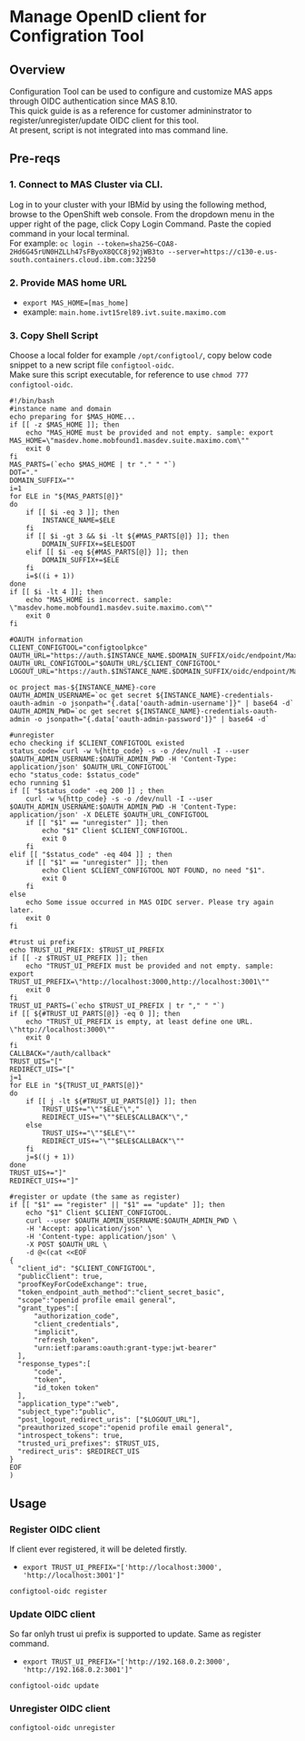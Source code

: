 Manage OpenID client for Configration Tool
===============================================================================

Overview
-------------------------------------------------------------------------------
Configuration Tool can be used to configure and customize MAS apps through OIDC authentication since MAS 8.10.  
This quick guide is as a reference for customer admininstrator to register/unregister/update OIDC client for this tool.  
At present, script is not integrated into mas command line.

Pre-reqs
-------------------------------------------------------------------------------
### 1. Connect to MAS Cluster via CLI.  
Log in to your cluster with your IBMid by using the following method, browse to the OpenShift web console. 
From the dropdown menu in the upper right of the page, click Copy Login Command. Paste the copied command in your local terminal.  
For example: `oc login --token=sha256~COA8-2Hd6G45rUN0HZLLh47sFByoX8QCC8j92jWB3to --server=https://c130-e.us-south.containers.cloud.ibm.com:32250`  

### 2. Provide MAS home URL
- `export MAS_HOME=[mas_home]`
- example: `main.home.ivt15rel89.ivt.suite.maximo.com`

### 3. Copy Shell Script
Choose a local folder for example `/opt/configtool/`, copy below code snippet to a new script file `configtool-oidc`.  
Make sure this script executable, for reference to use `chmod 777 configtool-oidc`.
```
#!/bin/bash
#instance name and domain
echo preparing for $MAS_HOME...
if [[ -z $MAS_HOME ]]; then
    echo "MAS_HOME must be provided and not empty. sample: export MAS_HOME=\"masdev.home.mobfound1.masdev.suite.maximo.com\""
    exit 0
fi
MAS_PARTS=(`echo $MAS_HOME | tr "." " "`)
DOT="."
DOMAIN_SUFFIX=""
i=1
for ELE in "${MAS_PARTS[@]}"
do
    if [[ $i -eq 3 ]]; then
        INSTANCE_NAME=$ELE
    fi
    if [[ $i -gt 3 && $i -lt ${#MAS_PARTS[@]} ]]; then
        DOMAIN_SUFFIX+=$ELE$DOT
    elif [[ $i -eq ${#MAS_PARTS[@]} ]]; then
        DOMAIN_SUFFIX+=$ELE
    fi
    i=$((i + 1))
done
if [[ $i -lt 4 ]]; then
    echo "MAS_HOME is incorrect. sample: \"masdev.home.mobfound1.masdev.suite.maximo.com\""
    exit 0
fi

#OAUTH information
CLIENT_CONFIGTOOL="configtoolpkce"
OAUTH_URL="https://auth.$INSTANCE_NAME.$DOMAIN_SUFFIX/oidc/endpoint/MaximoAppSuite/registration"
OAUTH_URL_CONFIGTOOL="$OAUTH_URL/$CLIENT_CONFIGTOOL"
LOGOUT_URL="https://auth.$INSTANCE_NAME.$DOMAIN_SUFFIX/oidc/endpoint/MaximoAppSuite/logout"

oc project mas-${INSTANCE_NAME}-core
OAUTH_ADMIN_USERNAME=`oc get secret ${INSTANCE_NAME}-credentials-oauth-admin -o jsonpath="{.data['oauth-admin-username']}" | base64 -d`
OAUTH_ADMIN_PWD=`oc get secret ${INSTANCE_NAME}-credentials-oauth-admin -o jsonpath="{.data['oauth-admin-password']}" | base64 -d`

#unregister
echo checking if $CLIENT_CONFIGTOOL existed
status_code=`curl -w %{http_code} -s -o /dev/null -I --user $OAUTH_ADMIN_USERNAME:$OAUTH_ADMIN_PWD -H 'Content-Type: application/json' $OAUTH_URL_CONFIGTOOL`
echo "status_code: $status_code"
echo running $1
if [[ "$status_code" -eq 200 ]] ; then
    curl -w %{http_code} -s -o /dev/null -I --user $OAUTH_ADMIN_USERNAME:$OAUTH_ADMIN_PWD -H 'Content-Type: application/json' -X DELETE $OAUTH_URL_CONFIGTOOL
    if [[ "$1" == "unregister" ]]; then
        echo "$1" Client $CLIENT_CONFIGTOOL.
        exit 0
    fi
elif [[ "$status_code" -eq 404 ]] ; then
    if [[ "$1" == "unregister" ]]; then
        echo Client $CLIENT_CONFIGTOOL NOT FOUND, no need "$1".
        exit 0
    fi
else
    echo Some issue occurred in MAS OIDC server. Please try again later.
    exit 0
fi

#trust ui prefix
echo TRUST_UI_PREFIX: $TRUST_UI_PREFIX
if [[ -z $TRUST_UI_PREFIX ]]; then
    echo "TRUST_UI_PREFIX must be provided and not empty. sample: export TRUST_UI_PREFIX=\"http://localhost:3000,http://localhost:3001\""
    exit 0
fi
TRUST_UI_PARTS=(`echo $TRUST_UI_PREFIX | tr "," " "`)
if [[ ${#TRUST_UI_PARTS[@]} -eq 0 ]]; then
    echo "TRUST_UI_PREFIX is empty, at least define one URL. \"http://localhost:3000\""
    exit 0
fi
CALLBACK="/auth/callback"
TRUST_UIS="["
REDIRECT_UIS="["
j=1
for ELE in "${TRUST_UI_PARTS[@]}"
do
    if [[ j -lt ${#TRUST_UI_PARTS[@]} ]]; then
        TRUST_UIS+="\""$ELE"\","
        REDIRECT_UIS+="\""$ELE$CALLBACK"\","
    else
        TRUST_UIS+="\""$ELE"\""
        REDIRECT_UIS+="\""$ELE$CALLBACK"\""
    fi
    j=$((j + 1))
done 
TRUST_UIS+="]"
REDIRECT_UIS+="]"

#register or update (the same as register)
if [[ "$1" == "register" || "$1" == "update" ]]; then
    echo "$1" Client $CLIENT_CONFIGTOOL.
    curl --user $OAUTH_ADMIN_USERNAME:$OAUTH_ADMIN_PWD \
    -H 'Accept: application/json' \
    -H 'Content-type: application/json' \
    -X POST $OAUTH_URL \
    -d @<(cat <<EOF
{
  "client_id": "$CLIENT_CONFIGTOOL",
  "publicClient": true,
  "proofKeyForCodeExchange": true,
  "token_endpoint_auth_method":"client_secret_basic",
  "scope":"openid profile email general",
  "grant_types":[
      "authorization_code",
      "client_credentials",
      "implicit",
      "refresh_token",
      "urn:ietf:params:oauth:grant-type:jwt-bearer"
  ],
  "response_types":[
      "code",
      "token",
      "id_token token"
  ],
  "application_type":"web",
  "subject_type":"public",
  "post_logout_redirect_uris": ["$LOGOUT_URL"],
  "preauthorized_scope":"openid profile email general",
  "introspect_tokens": true,
  "trusted_uri_prefixes": $TRUST_UIS,
  "redirect_uris": $REDIRECT_UIS
}
EOF
)
```

Usage
-------------------------------------------------------------------------------

### Register OIDC client
If client ever registered, it will be deleted firstly.  
- `export TRUST_UI_PREFIX="['http://localhost:3000', 'http://localhost:3001']"`  
```
configtool-oidc register
```

### Update OIDC client
So far onlyh trust ui prefix is supported to update. Same as register command.  
- `export TRUST_UI_PREFIX="['http://192.168.0.2:3000', 'http://192.168.0.2:3001']"`  
```
configtool-oidc update
```

### Unregister OIDC client
```
configtool-oidc unregister
```
